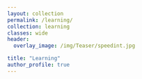 ```yaml
---
layout: collection
permalink: /learning/
collection: learning
classes: wide
header:
  overlay_image: /img/Teaser/speedint.jpg

title: "Learning"
author_profile: true
---
```


